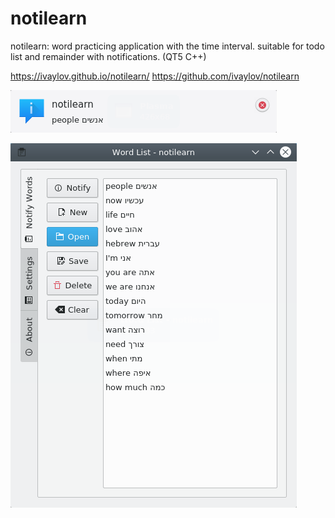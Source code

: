 # notilearn
notilearn: word practicing application with the time interval. suitable for todo list and remainder with notifications. (QT5 C++) 

https://ivaylov.github.io/notilearn/
https://github.com/ivaylov/notilearn

![Alt text](https://github.com/ivaylov/notilearn/blob/master/notilearn/notification.png?raw=true "notification")

![Alt text](https://github.com/ivaylov/notilearn/blob/master/notilearn/notilearn.png?raw=true "notilearn")

